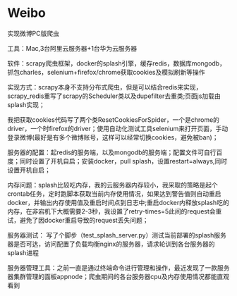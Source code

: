 # Weibo
实现微博PC版爬虫

工具：Mac,3台阿里云服务器+1台华为云服务器

软件：scrapy爬虫框架，docker的splash引擎，缓存redis，数据库mongodb，抓包charles，selenium+firefox/chrome获取cookies及模拟刷新等操作

实现方式：scrapy本身不支持分布式爬虫，但是可以结合redis来实现，scrapy_redis重写了scrapy的Scheduler类以及dupefilter去重类;页面js加载由splash实现；

我把获取cookies代码写了两个类ResetCookiesForSpider，一个是chrome的driver，一个时firefox的driver；使用自动化测试工具selenium来打开页面，手动登录微博(最好是有多个微博账号，这样可以经常切换cookies，避免被ban)；

服务器的配置：起redis的服务端，以及mongodb的服务端；配置文件可自行百度；同时设置了开机自启；安装docker，pull splash，设置restart=always,同时设置开机自启；

内存问题：splash比较吃内存，我的云服务器内存较小，我采取的策略是起个crontab任务，定时跑脚本获取当前内存使用情况，如果达到警告值则自动重启docker，并输出内存使用值及重启时间点到日志中;重启docker内释放splash吃的内存，在非宕机下大概需要2-3秒，我设置了retry-times=5此间的request会重试，避免了因docker重启导致的request丢失问题；

服务器测试： 写了个脚步（test_splash_server.py）测试当前部署的splash服务器是否可达，访问配置了负载均衡nginx的服务器，请求轮训到各台服务器的splash进程

服务器管理工具：之前一直是通过终端命令进行管理和操作，最近发现了一款服务器集群管理的面板appnode；爬虫期间的各台服务器cpu及内存使用情况都能直观看到

